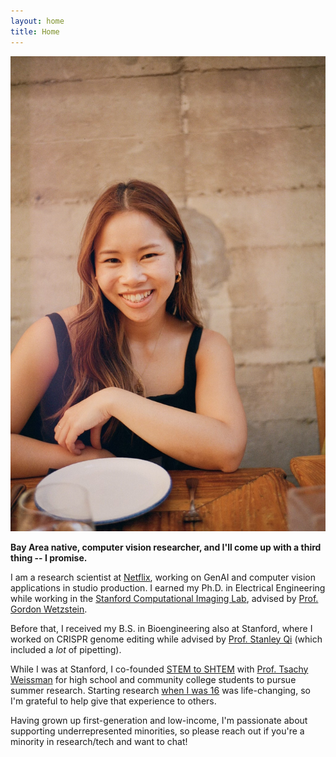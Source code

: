 ```yaml
---
layout: home
title: Home
---
```

![](assets/img/dp.png)

<b>Bay Area native, computer vision researcher, and I'll come up with a third thing -- I promise.</b>

I am a research scientist at [Netflix](https://research.netflix.com/), working on GenAI and computer vision applications in studio production. I earned my Ph.D. in Electrical Engineering while working in the [Stanford Computational Imaging Lab](https://www.computationalimaging.org/), 
advised by [Prof. Gordon Wetzstein](https://stanford.edu/~gordonwz/). 

Before that, I received my B.S. in Bioengineering also at Stanford, where I worked on CRISPR genome editing while advised by [Prof. Stanley Qi](https://med.stanford.edu/qilab/home.html) (which included a *lot* of pipetting).


While I was at Stanford, I co-founded [STEM to SHTEM](https://compression.stanford.edu/outreach/shtem-summer-internships-high-schoolers-and-community-college-students) with [Prof. Tsachy Weissman](https://web.stanford.edu/~tsachy/) for high school and community college students to pursue summer research. Starting research [when I was 16](https://simr.stanford.edu/) was life-changing, so I'm grateful to help give that experience to others.

Having grown up first-generation and low-income, I'm passionate about supporting underrepresented minorities, so please reach out if you're a minority in research/tech and want to chat! 